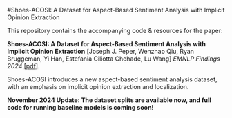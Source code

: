 
#Shoes-ACOSI: A Dataset for Aspect-Based Sentiment Analysis with Implicit Opinion Extraction

  This repository contains the accompanying code & resources for the paper:

**Shoes-ACOSI: A Dataset for Aspect-Based Sentiment Analysis with
Implicit Opinion Extraction** [Joseph J. Peper, Wenzhao Qiu, Ryan Bruggeman,
Yi Han, Estefania Ciliotta Chehade, Lu Wang] *EMNLP Findings 2024* [[pdf]](https://aclanthology.org/2024.findings-emnlp.907.pdf).

  

Shoes-ACOSI introduces a new aspect-based sentiment analysis dataset, with an emphasis on implicit opinion extraction and localization.

**November 2024 Update: The dataset splits are available now, and full code for running baseline models is coming soon!**